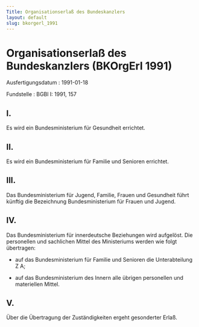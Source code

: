 ```yaml
---
Title: Organisationserlaß des Bundeskanzlers
layout: default
slug: bkorgerl_1991
---
```


# Organisationserlaß des Bundeskanzlers (BKOrgErl 1991)

Ausfertigungsdatum
:   1991-01-18

Fundstelle
:   BGBl I: 1991, 157



## I.

Es wird ein Bundesministerium für Gesundheit errichtet.


## II.

Es wird ein Bundesministerium für Familie und Senioren errichtet.


## III.

Das Bundesministerium für Jugend, Familie, Frauen und Gesundheit führt
künftig die Bezeichnung Bundesministerium für Frauen und Jugend.


## IV.

Das Bundesministerium für innerdeutsche Beziehungen wird aufgelöst.
Die personellen und sachlichen Mittel des Ministeriums werden wie
folgt übertragen:

-   auf das Bundesministerium für Familie und Senioren die Unterabteilung
    Z A;


-   auf das Bundesministerium des Innern alle übrigen personellen und
    materiellen Mittel.





## V.

Über die Übertragung der Zuständigkeiten ergeht gesonderter Erlaß.

